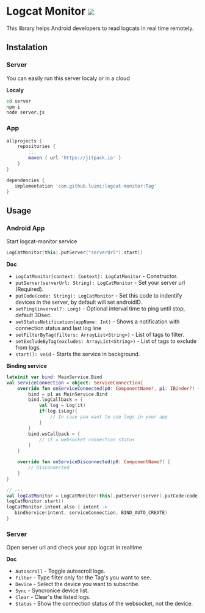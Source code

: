 # Logcat Monitor [![](https://jitpack.io/v/luimi/logcat-monitor.svg)](https://jitpack.io/#luimi/logcat-monitor)

This library helps Android developers to read logcats in real time remotely.

## Instalation

### Server

You can easily run this server localy or in a cloud

**Localy**

```bash
cd server
npm i
node server.js
```

### App

```gradle
allprojects {
    repositories {
        ...
        maven { url 'https://jitpack.io' }
    }
}
```

```gradle
dependencies {
   implementation 'com.github.luimi:logcat-monitor:Tag'
}
```

## Usage

### Android App
Start logcat-monitor service

```kotlin
LogCatMonitor(this).putServer("serverUrl").start()
```

**Doc**

- `LogCatMonitor(context: Context): LogCatMonitor` - Constructor.
- `putServer(serverUrl: String): LogCatMonitor` - Set your server url (Required).
- `putCode(code: String): LogCatMonitor` - Set this code to indentify devices in the server, by default will set androidID.
- `setPing(inverval?: Long)` - Optional interval time to ping until stop, default 30sec.
- `setStatusNotification(appName: Int)` - Shows a notification with connection status and last log line
- `setFilterByTag(filters: ArrayList<String>)` - List of tags to filter.
- `setExcludeByTag(excludes: ArrayList<String>)` - List of tags to exclude from logs.
- `start(): void` - Starts the service in background.

**Binding service**

```kotlin
lateinit var bind: MainService.Bind
val serviceConnection = object: ServiceConnection{
    override fun onServiceConnected(p0: ComponentName?, p1: IBinder?) {
        bind = p1 as MainService.Bind
        bind.logCallback = {
            val log = Log(it)
            if(log.isLog){
                // In case you want to use logs in your app
            }
        }
        bind.wsCallback = {
            // it = websocket connection status
        }
    }

    override fun onServiceDisconnected(p0: ComponentName?) {
        // Disconnected
    }
}

// ---
val logCatMonitor = LogCatMonitor(this).putServer(server).putCode(code)
logCatMonitor.start()
logCatMonitor.intent.also { intent ->
   bindService(intent, serviceConnection, BIND_AUTO_CREATE)
}
```

### Server

Open server url and check your app logcat in realtime

**Doc**

- `Autoscroll` - Toggle autoscroll logs.
- `Filter` - Type filter only for the Tag's you want to see.
- `Device` - Select the device you want to subscribe.
- `Sync` - Syncronice device list.
- `Clear` - Clear's the listed logs.
- `Status` - Show the connection status of the websocket, not the device.